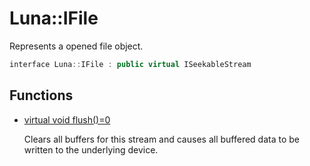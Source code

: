 # Luna::IFile
Represents a opened file object. 

```c++
interface Luna::IFile : public virtual ISeekableStream
```

## Functions
* [virtual void flush()=0](struct_luna_1_1_i_file_1a50ab71f4bc571f6e246b20db4b3dd131.md)

    Clears all buffers for this stream and causes all buffered data to be written to the underlying device. 

